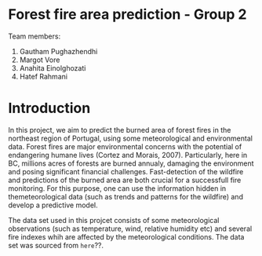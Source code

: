# Forest fire area prediction - Group 2

Team members:

1. Gautham Pughazhendhi
2. Margot Vore
3. Anahita Einolghozati
4. Hatef Rahmani

# Introduction

In this project, we aim to predict the burned area of forest fires in the northeast region of Portugal, using some meteorological and environmental data. Forest fires are major environmental concerns with the potential of endangering humane lives (Cortez and Morais, 2007). Particularly, here in BC, millions acres of forests are burned annualy, damaging the environment and posing significant financial challenges. Fast-detection of the wildfire and predictions of the burned area are both crucial for a successfull fire monitoring. For this purpose, one can use the information hidden in themeteorological data (such as trends and patterns for the wildfire) and develop a predictive model. 

The data set used in this projcet consists of some meteorological observations (such as temperature, wind, relative humidity etc) and several fire indexes whih are affected by the meteorological conditions. The data set was sourced from `here`??. 
